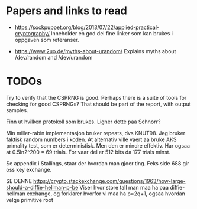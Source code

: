 Papers and links to read
========================

  * https://sockpuppet.org/blog/2013/07/22/applied-practical-cryptography/
    Inneholder en god del fine linker som kan brukes i oppgaven som referanser.

  * https://www.2uo.de/myths-about-urandom/
    Explains myths about /dev/random and /dev/urandom

TODOs
=====

Try to verify that the CSPRNG is good. Perhaps there is a suite of tools for
checking for good CSPRNGs? That should be part of the report, with output
samples.

Finn ut hvilken protokoll som brukes. Ligner dette paa Schnorr?

Min miller-rabin implementasjon bruker repeats, dvs KNUT98. Jeg bruker faktisk
random numbers i koden. At alternativ ville vaert aa bruke AKS primality test,
som er deterministisk. Men den er mindre effektiv. Har ogsaa at 0.5ln2^200 = 69
trials. For vaar del er 512 bits da 177 trials minst.

Se appendix i Stallings, staar der hvordan man gjoer ting.
Feks side 688 gir oss key exchange.

SE DENNE
https://crypto.stackexchange.com/questions/1963/how-large-should-a-diffie-hellman-p-be
Viser hvor store tall man maa ha paa diffie-hellman exchange, og forklarer
hvorfor vi maa ha p=2q+1, ogsaa hvordan velge primitive root
